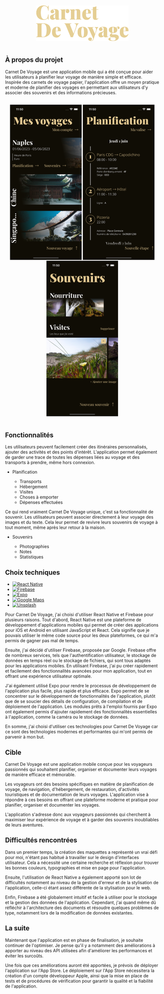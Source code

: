 <!-- PROJECT LOGO -->
<br />
<div align="center">
  <a href="https://github.com/PierreAntona/CarnetDeVoyage">
    <img src="./assets/logo.png" alt="Logo" width="302.5" height="116">
  </a>
</div>
<br />

<!-- À PROPOS DU PROJET -->

## À propos du projet

Carnet De Voyage est une application mobile qui a été conçue pour aider les utilisateurs à planifier leur voyage de manière simple et efficace. Inspirée des carnets de voyage papier, l'application offre un moyen pratique et moderne de planifier des voyages en permettant aux utilisateurs d'y associer des souvenirs et des informations précieuses.

<br />
<div align="center">
  <img src="./assets/Screenshot-1.png" alt="Screenshot" width="234" height="506.4">
  <img src="./assets/Screenshot-2.png" alt="Screeshot" width="234" height="506.4">
  <img src="./assets/Screenshot-3.png" alt="Screenshot" width="234" height="506.4">
</div>
<br />

<!-- FONCTIONNALITÉS -->

## Fonctionnalités

Les utilisateurs peuvent facilement créer des itinéraires personnalisés, ajouter des activités et des points d'intérêt. L'application permet également de garder une trace de toutes les dépenses liées au voyage et des transports à prendre, même hors connexion.

- Planification

  - Transports
  - Hébergement
  - Visites
  - Choses à emporter
  - Dépenses effectuées

Ce qui rend vraiment Carnet De Voyage unique, c'est sa fonctionnalité de souvenir. Les utilisateurs peuvent associer directement à leur voyage des images et du texte. Cela leur permet de revivre leurs souvenirs de voyage à tout moment, même après leur retour à la maison.

- Souvenirs

  - Photographies
  - Notes
  - Statistiques


<!-- CHOIX TECHNIQUES -->

## Choix techniques

- [![React Native][react_native.com]][react_native-url]
- [![Firebase][firebase.com]][firebase-url]
- [![Expo][expo.com]][expo-url]
- [![Google Maps][google_maps.com]][google_maps-url]
- [![Unsplash][unsplash.com]][unsplash-url]

Pour Carnet De Voyage, j'ai choisi d'utiliser React Native et Firebase pour plusieurs raisons. Tout d'abord, React Native est une plateforme de développement d'applications mobiles qui permet de créer des applications pour iOS et Android en utilisant JavaScript et React. Cela signifie que je pouvais utiliser le même code source pour les deux plateformes, ce qui m'a permis de gagner pas mal de temps.

Ensuite, j'ai décidé d'utiliser Firebase, proposée par Google. Firebase offre de nombreux services, tels que l'authentification utilisateur, le stockage de données en temps réel ou le stockage de fichiers, qui sont tous adaptés pour les applications mobiles. En utilisant Firebase, j'ai pu créer rapidement et facilement des fonctionnalités avancées pour mon application, tout en offrant une expérience utilisateur optimale.

J'ai également utilisé Expo pour rendre le processus de développement de l'application plus facile, plus rapide et plus efficace. Expo permet de se concentrer sur le développement de fonctionnalités de l'application, plutôt que de se soucier des détails de configuration, de compilation et de déploiement de l'application. Les modules prêts à l'emploi fournis par Expo ont également permis d'ajouter rapidement des fonctionnalités essentielles à l'application, comme la caméra ou le stockage de données.

En somme, j'ai choisi d'utiliser ces technologies pour Carnet De Voyage car ce sont des technologies modernes et performantes qui m'ont permis de parvenir à mon but.


<!-- CIBLE -->

## Cible

Carnet De Voyage est une application mobile conçue pour les voyageurs passionnés qui souhaitent planifier, organiser et documenter leurs voyages de manière efficace et mémorable.

Les voyageurs ont des besoins spécifiques en matière de planification de voyage, de navigation, d'hébergement, de restauration, d'activités touristiques et de documentation de leurs voyages. L'application vise à répondre à ces besoins en offrant une plateforme moderne et pratique pour planifier, organiser et documenter les voyages.

L'application s'adresse donc aux voyageurs passionnés qui cherchent à maximiser leur expérience de voyage et à garder des souvenirs inoubliables de leurs aventures.


<!-- DIFFICULTÉS RENCONTRÉES -->

## Difficultés rencontrées

Dans un premier temps, la création des maquettes a représenté un vrai défi pour moi, n'étant pas habitué à travailler sur le design d'interfaces utilisateur. Cela a nécessité une certaine recherche et réflexion pour trouver les bonnes couleurs, typographies et mise en page pour l'application.

Ensuite, l'utilisation de React Native a également apporté son lot de difficultés notamment au niveau de la gestion d'erreur et de la stylisation de l'application, celle-ci étant assez différente de la stylisation pour le web.

Enfin, Firebase a été globalement intuitif et facile à utiliser pour le stockage et la gestion des données de l'application. Cependant, j'ai quand même dû réfléchir à l'architecture des documents et résoudre quelques problèmes de type, notamment lors de la modification de données existantes.


<!-- LA SUITE -->

## La suite

Maintenant que l'application est en phase de finalisation, je souhaite continuer de l'optimiser. Je pense qu'il y a notamment des améliorations à apporter au niveau des API utilisées afin d'améliorer les performances et éviter les surcoûts.

Une fois que ces améliorations auront été apportées, je prévois de déployer l'application sur l'App Store. Le déploiement sur l'App Store nécessitera la création d'un compte développeur Apple, ainsi que la mise en place de tests et de procédures de vérification pour garantir la qualité et la fiabilité de l'application.


<!-- MARKDOWN LINKS & IMAGES -->

[carnet_de_voyage-screenshot-1]: ./assets/screenshot-1.png
[carnet_de_voyage-screenshot-2]: ./assets/screenshot-2.png
[carnet_de_voyage-screenshot-3]: ./assets/screenshot-3.png

[react_native.com]: https://img.shields.io/badge/React_Native-282c34?style=for-the-badge&logo=react&logoColor=#61DAFB
[react_native-url]: https://reactnative.dev/
[firebase.com]: https://img.shields.io/badge/Firebase-039BE5?style=for-the-badge&logo=firebase&logoColor=FFCA28
[firebase-url]: https://firebase.google.com/
[expo.com]: https://img.shields.io/badge/Expo-000020?style=for-the-badge&logo=expo&logoColor=white
[expo-url]: https://expo.dev/
[axios.com]: https://img.shields.io/badge/Axios-5A29E4?style=for-the-badge&logo=axios&logoColor=white
[axios-url]: https://axios-http.com/
[unsplash.com]: https://img.shields.io/badge/Unsplash-000000?style=for-the-badge&logo=unsplash&logoColor=white
[unsplash-url]: https://unsplash.com/
[google_maps.com]: https://img.shields.io/badge/Google_Maps-4285F4?style=for-the-badge&logo=googlemaps&logoColor=white
[google_maps-url]: https://developers.google.com/maps?hl=fr

